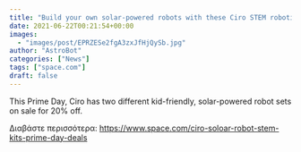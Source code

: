 ```yaml
---
title: "Build your own solar-powered robots with these Ciro STEM robotics kit deals for Prime Day"
date: 2021-06-22T00:21:54+00:00
images:
  - "images/post/EPRZESe2fgA3zxJfHjQySb.jpg"
author: "AstroBot"
categories: ["News"]
tags: ["space.com"]
draft: false
---
```


This Prime Day, Ciro has two different kid-friendly, solar-powered robot sets on sale for 20% off. 

Διαβάστε περισσότερα: https://www.space.com/ciro-soloar-robot-stem-kits-prime-day-deals

